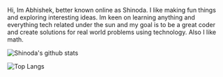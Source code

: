 <!--
**ShinodaII/ShinodaII** is a ✨ _special_ ✨ repository because its `README.md` (this file) appears on your GitHub profile.-->

Hi, 
Im Abhishek, better known online as Shinoda. I like making fun things and exploring interesting ideas. 
Im keen on learning anything and everything tech related under the sun and my goal is to be a great coder and create solutions for real world problems using technology. Also I like math.

![Shinoda's github stats](https://github-readme-stats.vercel.app/api?username=ShinodaII&show_icons=true&theme=blue-green)


![Top Langs](https://github-readme-stats.vercel.app/api/top-langs/?username=ShinodaII&layout=compact&theme=blue-green)
